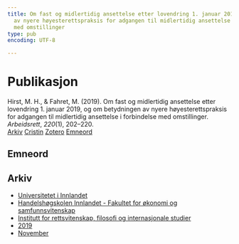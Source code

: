 ```yaml
---
title: Om fast og midlertidig ansettelse etter lovendring 1. januar 2019, og om betydningen
  av nyere høyesterettspraksis for adgangen til midlertidig ansettelse i forbindelse
  med omstillinger
type: pub
encoding: UTF-8

---
```

<h1>Publikasjon</h1>
<article id="csl-bib-container-5ANI3NBF" class="csl-bib-container">
  <div class="csl-bib-body"> <div class="csl-entry">Hirst, M. H., &#38; Fahret, M. (2019). Om fast og midlertidig ansettelse etter lovendring 1. januar 2019, og om betydningen av nyere høyesterettspraksis for adgangen til midlertidig ansettelse i forbindelse med omstillinger. <i>Arbeidsrett</i>, <i>220</i>(1), 202–220.</div> </div>
  <div class="csl-bib-buttons">
    <a href="#taxonomy-article-5ANI3NBF" alt="archive" class="csl-bib-button">Arkiv</a>
    <a href="https://app.cristin.no/results/show.jsf?id=1750377" alt="Cristin" class="csl-bib-button">Cristin</a>
    <a href="http://zotero.org/groups/5881554/items/5ANI3NBF" alt="Zotero" class="csl-bib-button">Zotero</a>
    <a href="#keywords-article-5ANI3NBF" alt="keywords" class="csl-bib-button">Emneord</a>
  </div>
  <div id="csl-bib-meta-container-5ANI3NBF"></div>
</article>
<div id="csl-bib-meta-5ANI3NBF" class="csl-bib-meta">
  <article id="keywords-article-5ANI3NBF" class="keywords-article">
    <h1>Emneord</h1>
    
  </article>
  <article id="taxonomy-article-5ANI3NBF" class="taxonomy-article">
    <h1>Arkiv</h1>
    <ul>
      <li><a href="{{< params subfolder >}}nn/archive/?key=3DCRN523">Universitetet i Innlandet</a></li>
      <li><a href="{{< params subfolder >}}nn/archive/?key=DU8Q9LN9">Handelshøgskolen Innlandet - Fakultet for økonomi og samfunnsvitenskap</a></li>
      <li><a href="{{< params subfolder >}}nn/archive/?key=ITYAG68H">Institutt for rettsvitenskap, filosofi og internasjonale studier</a></li>
      <li><a href="{{< params subfolder >}}nn/archive/?key=R9ZTQLVS">2019</a></li>
      <li><a href="{{< params subfolder >}}nn/archive/?key=SPDXU7NJ">November</a></li>
    </ul>
  </article>
</div>
